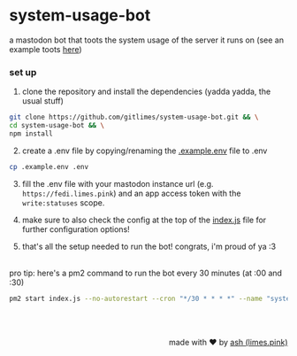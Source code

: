 # system-usage-bot

a mastodon bot that toots the system usage of the server it runs on (see an example toots [here](https://fedi.limes.pink/@system))

### set up

1. clone the repository and install the dependencies (yadda yadda, the usual stuff)

```sh
git clone https://github.com/gitlimes/system-usage-bot.git && \
cd system-usage-bot && \
npm install
```

2. create a .env file by copying/renaming the [.example.env](https://github.com/gitlimes/system-usage-bot/blob/main/.example.env) file to .env

```sh
cp .example.env .env
```

3. fill the .env file with your mastodon instance url (e.g. `https://fedi.limes.pink`) and an app access token with the `write:statuses` scope.

4. make sure to also check the config at the top of the [index.js](https://github.com/gitlimes/system-usage-bot/blob/main/index.js) file for further configuration options!

5. that's all the setup needed to run the bot! congrats, i'm proud of ya :3
   <br>
   <br>

pro tip: here's a pm2 command to run the bot every 30 minutes (at :00 and :30)

```sh
pm2 start index.js --no-autorestart --cron "*/30 * * * *" --name "system-usage-bot"
```

<br>
<br>
<p align="right">made with ❤ by <a href="https://limes.pink" target="_blank">ash (limes.pink)</a></p>

